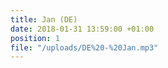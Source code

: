 ```yaml
---
title: Jan (DE)
date: 2018-01-31 13:59:00 +01:00
position: 1
file: "/uploads/DE%20-%20Jan.mp3"
---
```


